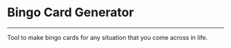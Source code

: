 # Bingo Card Generator
------
Tool to make bingo cards for any situation that you come across in life.